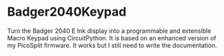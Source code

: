 # Badger2040Keypad
Turn the Badger 2040 E Ink display into a programmable and extensible Macro Keypad using CircuitPython. It is based on an enhanced version of my  PicoSplit firmware. It works but I still need to write the documentation.

